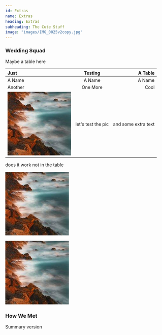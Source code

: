 ```yaml
---
id: Extras
name: Extras
heading: Extras
subheading: The Cute Stuff
image: "images/IMG_0025v2copy.jpg"
---
```


### Wedding Squad
Maybe a table here 

Just | Testing | A Table
:--- | :---: | ---:
A Name | A Name | A Name
Another | One More| Cool
![my image](images/coast.jpg) | let's test the pic | and some extra text

does it work not in the table 

![my image](images/coast.jpg)

<img src="../images/coast.jpg">

### How We Met
Summary version 
